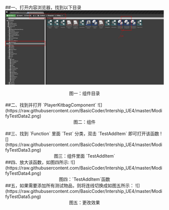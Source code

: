 ##一、打开内容浏览器，找到以下目录
![](https://raw.githubusercontent.com/BasicCoder/Intership_UE4/master/ModifyTestData1.png)
<center>图一：组件目录</center></br>
##二、找到并打开 `PlayerKitbagComponent`   
![](https://raw.githubusercontent.com/BasicCoder/Intership_UE4/master/ModifyTestData2.png)
<center>图二：组件</center></br>
##三、找到 `Function` 里面 `Test` 分类，双击 `TestAddItem` 即可打开该函数   
![](https://raw.githubusercontent.com/BasicCoder/Intership_UE4/master/ModifyTestData3.png)
<center>图三：组件里面 `TestAddItem`</center>
##四、放大该函数，如图四所示:
![](https://raw.githubusercontent.com/BasicCoder/Intership_UE4/master/ModifyTestData4.png)
<center>图四：`TestAddItem`函数</center>
##五，如果需要添加所有测试物品，则将连线切换成如图五所示：
![](https://raw.githubusercontent.com/BasicCoder/Intership_UE4/master/ModifyTestData5.png)
<center>图五：更改效果</center>